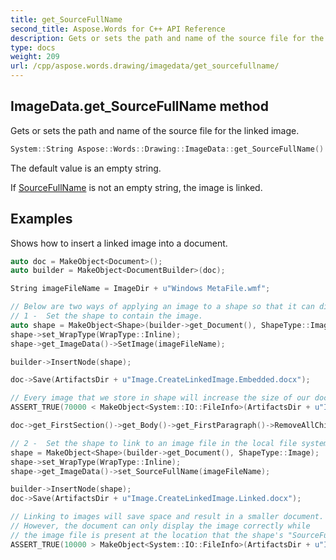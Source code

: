 ```yaml
---
title: get_SourceFullName
second_title: Aspose.Words for C++ API Reference
description: Gets or sets the path and name of the source file for the linked image.
type: docs
weight: 209
url: /cpp/aspose.words.drawing/imagedata/get_sourcefullname/
---
```

## ImageData.get_SourceFullName method


Gets or sets the path and name of the source file for the linked image.

```cpp
System::String Aspose::Words::Drawing::ImageData::get_SourceFullName()
```


The default value is an empty string.

If [SourceFullName](./) is not an empty string, the image is linked.

## Examples




Shows how to insert a linked image into a document. 
```cpp
auto doc = MakeObject<Document>();
auto builder = MakeObject<DocumentBuilder>(doc);

String imageFileName = ImageDir + u"Windows MetaFile.wmf";

// Below are two ways of applying an image to a shape so that it can display it.
// 1 -  Set the shape to contain the image.
auto shape = MakeObject<Shape>(builder->get_Document(), ShapeType::Image);
shape->set_WrapType(WrapType::Inline);
shape->get_ImageData()->SetImage(imageFileName);

builder->InsertNode(shape);

doc->Save(ArtifactsDir + u"Image.CreateLinkedImage.Embedded.docx");

// Every image that we store in shape will increase the size of our document.
ASSERT_TRUE(70000 < MakeObject<System::IO::FileInfo>(ArtifactsDir + u"Image.CreateLinkedImage.Embedded.docx")->get_Length());

doc->get_FirstSection()->get_Body()->get_FirstParagraph()->RemoveAllChildren();

// 2 -  Set the shape to link to an image file in the local file system.
shape = MakeObject<Shape>(builder->get_Document(), ShapeType::Image);
shape->set_WrapType(WrapType::Inline);
shape->get_ImageData()->set_SourceFullName(imageFileName);

builder->InsertNode(shape);
doc->Save(ArtifactsDir + u"Image.CreateLinkedImage.Linked.docx");

// Linking to images will save space and result in a smaller document.
// However, the document can only display the image correctly while
// the image file is present at the location that the shape's "SourceFullName" property points to.
ASSERT_TRUE(10000 > MakeObject<System::IO::FileInfo>(ArtifactsDir + u"Image.CreateLinkedImage.Linked.docx")->get_Length());
```

